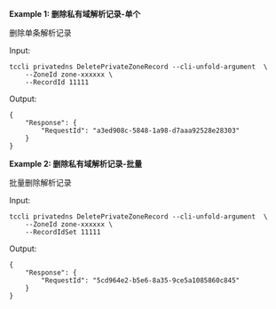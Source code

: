 **Example 1: 删除私有域解析记录-单个**

删除单条解析记录

Input: 

```
tccli privatedns DeletePrivateZoneRecord --cli-unfold-argument  \
    --ZoneId zone-xxxxxx \
    --RecordId 11111
```

Output: 
```
{
    "Response": {
        "RequestId": "a3ed908c-5848-1a98-d7aaa92528e28303"
    }
}
```

**Example 2: 删除私有域解析记录-批量**

批量删除解析记录

Input: 

```
tccli privatedns DeletePrivateZoneRecord --cli-unfold-argument  \
    --ZoneId zone-xxxxxx \
    --RecordIdSet 11111
```

Output: 
```
{
    "Response": {
        "RequestId": "5cd964e2-b5e6-8a35-9ce5a1085860c845"
    }
}
```

